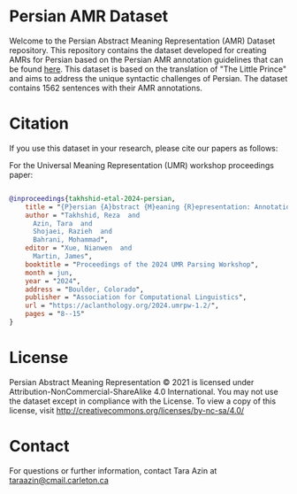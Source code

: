 # Persian AMR Dataset

Welcome to the Persian Abstract Meaning Representation (AMR) Dataset repository. This repository contains the dataset developed for creating AMRs for Persian based on the Persian AMR annotation guidelines that can be found [here](https://github.com/Persian-AMR/Annotation-Guidelines). This dataset is based on the translation of "The Little Prince" and aims to address the unique syntactic challenges of Persian. The dataset contains 1562 sentences with their AMR annotations.

# Citation
If you use this dataset in your research, please cite our papers as follows:

For the Universal Meaning Representation (UMR) workshop proceedings paper:


```bibtex

@inproceedings{takhshid-etal-2024-persian,
    title = "{P}ersian {A}bstract {M}eaning {R}epresentation: Annotation Guidelines and Gold Standard Dataset",
    author = "Takhshid, Reza  and
      Azin, Tara  and
      Shojaei, Razieh  and
      Bahrani, Mohammad",
    editor = "Xue, Nianwen  and
      Martin, James",
    booktitle = "Proceedings of the 2024 UMR Parsing Workshop",
    month = jun,
    year = "2024",
    address = "Boulder, Colorado",
    publisher = "Association for Computational Linguistics",
    url = "https://aclanthology.org/2024.umrpw-1.2/",
    pages = "8--15"
}

```


# License 
Persian Abstract Meaning Representation © 2021 is licensed under Attribution-NonCommercial-ShareAlike 4.0 International. You may not use the dataset except in compliance with the License. To view a copy of this license, visit http://creativecommons.org/licenses/by-nc-sa/4.0/

# Contact
For questions or further information, contact Tara Azin at [taraazin@cmail.carleton.ca](mailto:taraazin@cmail.carleton.ca)
